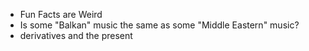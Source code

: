 - Fun Facts are Weird
- Is some "Balkan" music the same as some "Middle Eastern" music?
- derivatives and the present
